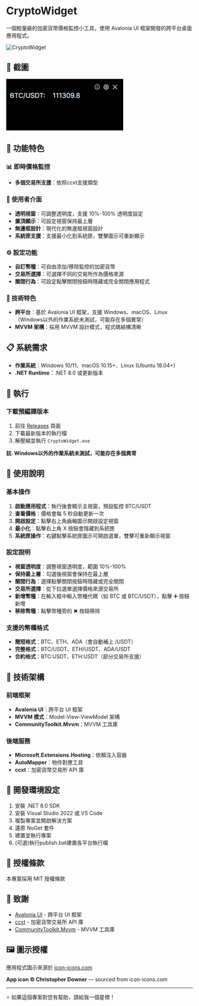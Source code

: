 # CryptoWidget

一個輕量級的加密貨幣價格監控小工具，使用 Avalonia UI 框架開發的跨平台桌面應用程式。

![CryptoWidget](Assets/cryptowidget-logo.ico)

## 📱 截圖

![MainWindow](Readme/mainWindow.PNG)

## 🌟 功能特色

### 📊 即時價格監控
- **多個交易所支援**：依照ccxt支援類型

### 🎨 使用者介面
- **透明視窗**：可調整透明度，支援 10%-100% 透明度設定
- **置頂顯示**：可設定視窗保持最上層
- **無邊框設計**：現代化的無邊框視窗設計
- **系統匣支援**：支援最小化到系統匣，雙擊圖示可重新顯示

### ⚙️ 設定功能
- **自訂幣種**：可自由添加/移除監控的加密貨幣
- **交易所選擇**：可選擇不同的交易所作為價格來源
- **關閉行為**：可設定點擊關閉按鈕時隱藏或完全關閉應用程式

### 🔧 技術特色
- **跨平台**：基於 Avalonia UI 框架，支援 Windows、macOS、Linux（Windows以外的作業系統未測試，可能存在多個異常）
- **MVVM 架構**：採用 MVVM 設計模式，程式碼結構清晰

## 📋 系統需求

- **作業系統**：Windows 10/11、macOS 10.15+、Linux (Ubuntu 18.04+)
- **.NET Runtime**：.NET 8.0 或更新版本

## 🚀 執行

### 下載預編譯版本
1. 前往 [Releases](https://github.com/hawiliu/CryptoWidget/releases) 頁面
2. 下載最新版本的執行檔
3. 解壓縮並執行 `CryptoWidget.exe`

**註. Windows以外的作業系統未測試，可能存在多個異常**

## 📖 使用說明

### 基本操作
1. **啟動應用程式**：執行後會顯示主視窗，預設監控 BTC/USDT
2. **查看價格**：價格會每 5 秒自動更新一次
3. **開啟設定**：點擊右上角齒輪圖示開啟設定視窗
4. **最小化**：點擊右上角 X 按鈕會隱藏到系統匣
5. **系統匣操作**：右鍵點擊系統匣圖示可開啟選單，雙擊可重新顯示視窗

### 設定說明
- **視窗透明度**：調整視窗透明度，範圍 10%-100%
- **保持最上層**：勾選後視窗會保持在最上層
- **關閉行為**：選擇點擊關閉按鈕時隱藏或完全關閉
- **交易所選擇**：從下拉選單選擇價格來源交易所
- **新增幣種**：在輸入框中輸入幣種代碼（如 BTC 或 BTC/USDT），點擊 ➕ 按鈕新增
- **移除幣種**：點擊幣種旁的 ✖ 按鈕移除

### 支援的幣種格式
- **簡短格式**：BTC、ETH、ADA（會自動補上 /USDT）
- **完整格式**：BTC/USDT、ETH/USDT、ADA/USDT
- **合約格式**：BTC:USDT、ETH:USDT（部分交易所支援）

## 🔧 技術架構

### 前端框架
- **Avalonia UI**：跨平台 UI 框架
- **MVVM 模式**：Model-View-ViewModel 架構
- **CommunityToolkit.Mvvm**：MVVM 工具庫

### 後端服務
- **Microsoft.Extensions.Hosting**：依賴注入容器
- **AutoMapper**：物件對應工具
- **ccxt**：加密貨幣交易所 API 庫

## 🔧 開發環境設定
1. 安裝 .NET 8.0 SDK
2. 安裝 Visual Studio 2022 或 VS Code
3. 複製專案並開啟解決方案
4. 還原 NuGet 套件
5. 建置並執行專案
6. (可選)執行publish.bat建置各平台執行檔

## 📄 授權條款

本專案採用 MIT 授權條款

## 🙏 致謝

- [Avalonia UI](https://avaloniaui.net/) - 跨平台 UI 框架
- [ccxt](https://github.com/ccxt/ccxt) - 加密貨幣交易所 API 庫
- [CommunityToolkit.Mvvm](https://github.com/CommunityToolkit/dotnet) - MVVM 工具庫

## 🖼️ 圖示授權

應用程式圖示來源於 [icon-icons.com](https://icon-icons.com/icon/usd-crypto-cryptocurrency-cryptocurrencies-cash-money-bank-payment/95103)

**App icon © Christopher Downer** — sourced from icon-icons.com

---

⭐ 如果這個專案對您有幫助，請給我一個星標！ 